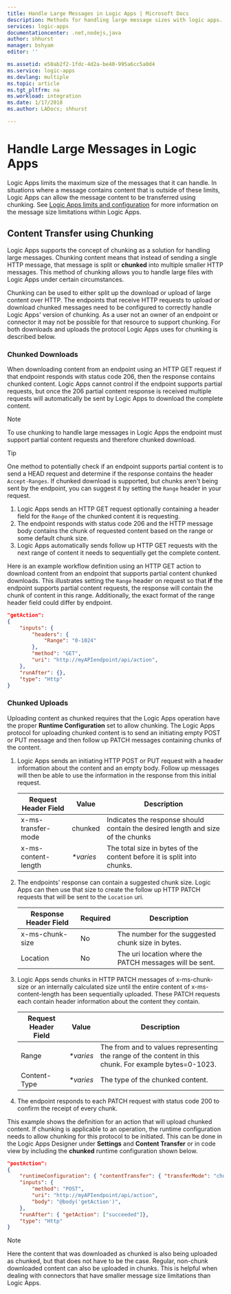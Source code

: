 ```yaml
---
title: Handle Large Messages in Logic Apps | Microsoft Docs
description: Methods for handling large message sizes with logic apps.
services: logic-apps
documentationcenter: .net,nodejs,java
author: shhurst
manager: bshyam
editor: ''

ms.assetid: e50ab2f2-1fdc-4d2a-be40-995a6cc5a0d4
ms.service: logic-apps
ms.devlang: multiple
ms.topic: article
ms.tgt_pltfrm: na
ms.workload: integration
ms.date: 1/17/2018
ms.author: LADocs; shhurst

---
```

# Handle Large Messages in Logic Apps

Logic Apps limits the maximum size of the messages that it can handle. In situations where a message contains content that is outside of these limits, Logic Apps can allow the message content to be transferred using chunking. See [Logic Apps limits and configuration](../logic-apps/logic-apps-limits-and-config.md) for more information on the message size limitations within Logic Apps.

## Content Transfer using Chunking

Logic Apps supports the concept of chunking as a solution for handling large messages. Chunking content means that instead of sending a single HTTP message, that message is split or **chunked** into multiple smaller HTTP messages. This method of chunking allows you to handle large files with Logic Apps under certain circumstances.

Chunking can be used to either split up the download or upload of large content over HTTP. The endpoints that receive HTTP requests to upload or download chunked messages need to be configured to correctly handle Logic Apps' version of chunking. As a user not an owner of an endpoint or connector it may not be possible for that resource to support chunking. For both downloads and uploads the protocol Logic Apps uses for chunking is described below.

### Chunked Downloads

When downloading content from an endpoint using an HTTP GET request if that endpoint responds with status code 206, then the response contains chunked content. Logic Apps cannot control if the endpoint supports partial requests, but once the 206 partial content response is received multiple requests will automatically be sent by Logic Apps to download the complete content.

   > [!NOTE]
   > To use chunking to handle large messages in Logic Apps the endpoint must support partial content requests and therefore chunked download.

   > [!TIP]
   > One method to potentially check if an endpoint supports partial content is to send a HEAD request and determine if the response contains the header `Accept-Ranges`.
   > If chunked download is supported, but chunks aren't being sent by the endpoint, you can suggest it by setting the `Range` header in your request.

1. Logic Apps sends an HTTP GET request optionally containing a header field for the `Range` of the chunked content it is requesting.
2. The endpoint responds with status code 206 and the HTTP message body contains the chunk of requested content based on the range or some default chunk size.
3. Logic Apps automatically sends follow up HTTP GET requests with the next range of content it needs to sequentially get the complete content.

Here is an example workflow definition using an HTTP GET action to download content from an endpoint that supports partial content chunked downloads. This illustrates setting the `Range` header on request so that **if** the endpoint supports partial content requests, the response will contain the chunk of content in this range. Additionally, the exact format of the range header field could differ by endpoint.

```json
"getAction":
{
    "inputs": {
        "headers": {
            "Range": "0-1024"
        },
        "method": "GET",
        "uri": "http://myAPIendpoint/api/action",
    },
    "runAfter": {},
    "type": "Http"
}
```
### Chunked Uploads

Uploading content as chunked requires that the Logic Apps operation have the proper **Runtime Configuration** set to allow chunking. The Logic Apps protocol for uploading chunked content is to send an initiating empty POST or PUT message and then follow up PATCH messages containing chunks of the content.

1. Logic Apps sends an initiating HTTP POST or PUT request with a header information about the content and an empty body. Follow up messages will then be able to use the information in the response from this initial request.

    | Request Header Field | Value | Description |
    | -------------------- | ----- | ----------- |
    | x-ms-transfer-mode | chunked | Indicates the response should contain the desired length and size of the chunks |
    | x-ms-content-length | _*varies_ | The total size in bytes of the content before it is split into chunks. |

2. The endpoints' response can contain a suggested chunk size. Logic Apps can then use that size to create the follow up HTTP PATCH requests that will be sent to the `Location` uri.

    | Response Header Field | Required | Description |
    | --------------------- | -------- | ----------- |
    | x-ms-chunk-size | No | The number for the suggested chunk size in bytes. |
    | Location | No | The uri location where the PATCH messages will be sent. |

3. Logic Apps sends chunks in HTTP PATCH messages of x-ms-chunk-size or an internally calculated size until the entire content of x-ms-content-length has been sequentially uploaded. These PATCH requests each contain header information about the content they contain.

    | Request Header Field | Value | Description |
    | -------------------- | ----- | ----------- |
    | Range |  _*varies_ | The from and to values representing the range of the content in this chunk. For example bytes=0-1023. |
    | Content-Type |  _*varies_ | The type of the chunked content. |

4. The endpoint responds to each PATCH request with status code 200 to confirm the receipt of every chunk.

This example shows the definition for an action that will upload chunked content. If chunking is applicable to an operation, the runtime configuration needs to allow chunking for this protocol to be initiated. This can be done in the Logic Apps Designer under **Settings** and **Content Transfer** or in code view by including the **chunked** runtime configuration shown below.

```json
"postAction":
{
    "runtimeConfiguration": { "contentTransfer": { "transferMode": "chunked"}},
    "inputs": {
        "method": "POST",
        "uri": "http://myAPIendpoint/api/action",
        "body": "@body('getAction')",
    },
    "runAfter": { "getAction": ["succeeded"]},
    "type": "Http"
}
```

   > [!NOTE]
   > Here the content that was downloaded as chunked is also being uploaded as chunked, but that does not have to be the case. Regular, non-chunk downloaded content can also be
   > uploaded in chunks. This is helpful when dealing with connectors that have smaller message size limitations than Logic Apps.